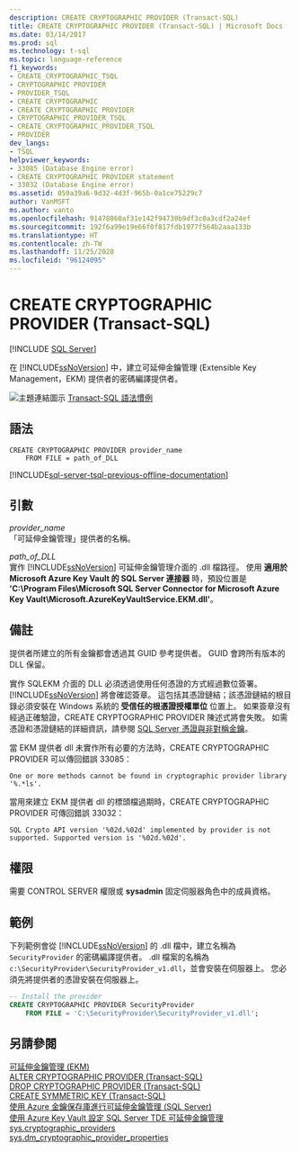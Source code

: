 ```yaml
---
description: CREATE CRYPTOGRAPHIC PROVIDER (Transact-SQL)
title: CREATE CRYPTOGRAPHIC PROVIDER (Transact-SQL) | Microsoft Docs
ms.date: 03/14/2017
ms.prod: sql
ms.technology: t-sql
ms.topic: language-reference
f1_keywords:
- CREATE_CRYPTOGRAPHIC_TSQL
- CRYPTOGRAPHIC PROVIDER
- PROVIDER_TSQL
- CREATE CRYPTOGRAPHIC
- CREATE CRYPTOGRAPHIC PROVIDER
- CRYPTOGRAPHIC_PROVIDER_TSQL
- CREATE_CRYPTOGRAPHIC_PROVIDER_TSQL
- PROVIDER
dev_langs:
- TSQL
helpviewer_keywords:
- 33085 (Database Engine error)
- CREATE CRYPTOGRAPHIC PROVIDER statement
- 33032 (Database Engine error)
ms.assetid: 059a39a6-9d32-4d3f-965b-0a1ce75229c7
author: VanMSFT
ms.author: vanto
ms.openlocfilehash: 91478060af31e142f94730b9df3c0a3cdf2a24ef
ms.sourcegitcommit: 192f6a99e19e66f0f817fdb1977f564b2aaa133b
ms.translationtype: HT
ms.contentlocale: zh-TW
ms.lasthandoff: 11/25/2020
ms.locfileid: "96124095"
---
```

# <a name="create-cryptographic-provider-transact-sql"></a>CREATE CRYPTOGRAPHIC PROVIDER (Transact-SQL)
[!INCLUDE [SQL Server](../../includes/applies-to-version/sqlserver.md)]

  在 [!INCLUDE[ssNoVersion](../../includes/ssnoversion-md.md)] 中，建立可延伸金鑰管理 (Extensible Key Management，EKM) 提供者的密碼編譯提供者。  
  
 ![主題連結圖示](../../database-engine/configure-windows/media/topic-link.gif "主題連結圖示") [Transact-SQL 語法慣例](../../t-sql/language-elements/transact-sql-syntax-conventions-transact-sql.md)  
  
## <a name="syntax"></a>語法  
  
```syntaxsql  
CREATE CRYPTOGRAPHIC PROVIDER provider_name   
    FROM FILE = path_of_DLL  
```  

[!INCLUDE[sql-server-tsql-previous-offline-documentation](../../includes/sql-server-tsql-previous-offline-documentation.md)]

## <a name="arguments"></a>引數
 *provider_name*  
 「可延伸金鑰管理」提供者的名稱。  
  
 *path_of_DLL*  
 實作 [!INCLUDE[ssNoVersion](../../includes/ssnoversion-md.md)] 可延伸金鑰管理介面的 .dll 檔路徑。 使用 **適用於 Microsoft Azure Key Vault 的 SQL Server 連接器** 時，預設位置是 **'C:\Program Files\Microsoft SQL Server Connector for Microsoft Azure Key Vault\Microsoft.AzureKeyVaultService.EKM.dll'**。  
  
## <a name="remarks"></a>備註  
 提供者所建立的所有金鑰都會透過其 GUID 參考提供者。 GUID 會跨所有版本的 DLL 保留。  
  
 實作 SQLEKM 介面的 DLL 必須透過使用任何憑證的方式經過數位簽署。 [!INCLUDE[ssNoVersion](../../includes/ssnoversion-md.md)] 將會確認簽章。 這包括其憑證鏈結；該憑證鏈結的根目錄必須安裝在 Windows 系統的 **受信任的根憑證授權單位** 位置上。 如果簽章沒有經過正確驗證，CREATE CRYPTOGRAPHIC PROVIDER 陳述式將會失敗。 如需憑證和憑證鏈結的詳細資訊，請參閱 [SQL Server 憑證與非對稱金鑰](../../relational-databases/security/sql-server-certificates-and-asymmetric-keys.md)。  
  
 當 EKM 提供者 dll 未實作所有必要的方法時，CREATE CRYPTOGRAPHIC PROVIDER 可以傳回錯誤 33085：  
  
 `One or more methods cannot be found in cryptographic provider library '%.*ls'.`  
  
 當用來建立 EKM 提供者 dll 的標頭檔過期時，CREATE CRYPTOGRAPHIC PROVIDER 可傳回錯誤 33032：  
  
 `SQL Crypto API version '%02d.%02d' implemented by provider is not supported. Supported version is '%02d.%02d'.`  
  
## <a name="permissions"></a>權限  
 需要 CONTROL SERVER 權限或 **sysadmin** 固定伺服器角色中的成員資格。  
  
## <a name="examples"></a>範例  
 下列範例會從 [!INCLUDE[ssNoVersion](../../includes/ssnoversion-md.md)] 的 .dll 檔中，建立名稱為 `SecurityProvider` 的密碼編譯提供者。 .dll 檔案的名稱為 `c:\SecurityProvider\SecurityProvider_v1.dll`，並會安裝在伺服器上。 您必須先將提供者的憑證安裝在伺服器上。  
  
```sql  
-- Install the provider  
CREATE CRYPTOGRAPHIC PROVIDER SecurityProvider  
    FROM FILE = 'C:\SecurityProvider\SecurityProvider_v1.dll';  
```  
  
## <a name="see-also"></a>另請參閱  
 [可延伸金鑰管理 &#40;EKM&#41;](../../relational-databases/security/encryption/extensible-key-management-ekm.md)   
 [ALTER CRYPTOGRAPHIC PROVIDER &#40;Transact-SQL&#41;](../../t-sql/statements/alter-cryptographic-provider-transact-sql.md)   
 [DROP CRYPTOGRAPHIC PROVIDER &#40;Transact-SQL&#41;](../../t-sql/statements/drop-cryptographic-provider-transact-sql.md)   
 [CREATE SYMMETRIC KEY &#40;Transact-SQL&#41;](../../t-sql/statements/create-symmetric-key-transact-sql.md)   
 [使用 Azure 金鑰保存庫進行可延伸金鑰管理 &#40;SQL Server&#41;](../../relational-databases/security/encryption/extensible-key-management-using-azure-key-vault-sql-server.md)  
 [使用 Azure Key Vault 設定 SQL Server TDE 可延伸金鑰管理](../../relational-databases/security/encryption/setup-steps-for-extensible-key-management-using-the-azure-key-vault.md)  
 [sys.cryptographic_providers](../../relational-databases/system-catalog-views/sys-cryptographic-providers-transact-sql.md)  
 [sys.dm_cryptographic_provider_properties](../../relational-databases/system-dynamic-management-views/sys-dm-cryptographic-provider-properties-transact-sql.md)
  
  
